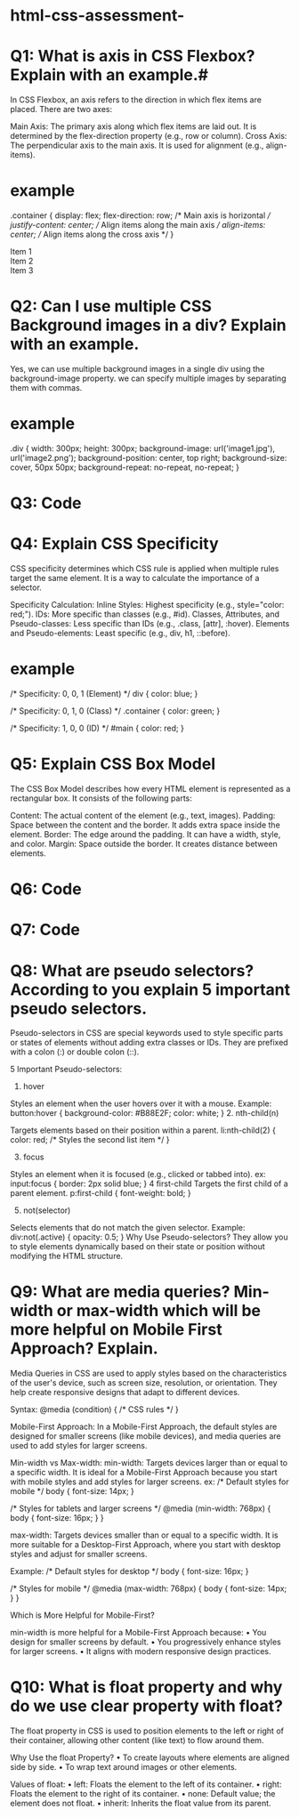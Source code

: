 # html-css-assessment-

# Q1: What is axis in CSS Flexbox? Explain with an example.#

In CSS Flexbox, an axis refers to the direction in which flex items are placed. There are two axes:

Main Axis: 
The primary axis along which flex items are laid out. It is determined by the flex-direction property (e.g., row or column).
Cross Axis: 
The perpendicular axis to the main axis. It is used for alignment (e.g., align-items).
# example
.container {
    display: flex;
    flex-direction: row; /* Main axis is horizontal */
    justify-content: center; /* Align items along the main axis */
    align-items: center; /* Align items along the cross axis */
}

<div class="container">
    <div>Item 1</div>
    <div>Item 2</div>
    <div>Item 3</div>
</div>

# Q2: Can I use multiple CSS Background images in a div? Explain with an example.

Yes, we can use multiple background images in a single div using the background-image property. we can specify multiple images by separating them with commas.
# example
.div {
    width: 300px;
    height: 300px;
    background-image: url('image1.jpg'), url('image2.png');
    background-position: center, top right;
    background-size: cover, 50px 50px;
    background-repeat: no-repeat, no-repeat;
}

# Q3: Code

# Q4: Explain CSS Specificity
CSS specificity determines which CSS rule is applied when multiple rules target the same element. It is a way to calculate the importance of a selector.

Specificity Calculation:
Inline Styles: Highest specificity (e.g., style="color: red;").
IDs: More specific than classes (e.g., #id).
Classes, Attributes, and Pseudo-classes: Less specific than IDs (e.g., .class, [attr], :hover).
Elements and Pseudo-elements: Least specific (e.g., div, h1, ::before).
# example
/* Specificity: 0, 0, 1 (Element) */
div {
    color: blue;
}

/* Specificity: 0, 1, 0 (Class) */
.container {
    color: green;
}

/* Specificity: 1, 0, 0 (ID) */
#main {
    color: red;
}

# Q5: Explain CSS Box Model

The CSS Box Model describes how every HTML element is represented as a rectangular box. It consists of the following parts:

Content: The actual content of the element (e.g., text, images).
Padding: Space between the content and the border. It adds extra space inside the element.
Border: The edge around the padding. It can have a width, style, and color.
Margin: Space outside the border. It creates distance between elements.

# Q6: Code

# Q7: Code

# Q8: What are pseudo selectors? According to you explain 5 important pseudo selectors.

Pseudo-selectors in CSS are special keywords used to style specific parts or states of elements without adding extra classes or IDs. They are prefixed with a colon (:) or double colon (::).

5 Important Pseudo-selectors:
1. hover

Styles an element when the user hovers over it with a mouse.
Example:
button:hover {
    background-color: #B88E2F;
    color: white;
}
2. nth-child(n)

Targets elements based on their position within a parent.
li:nth-child(2) {
    color: red; /* Styles the second list item */
}

3. focus

Styles an element when it is focused (e.g., clicked or tabbed into).
ex:
input:focus {
    border: 2px solid blue;
}
4 first-child
Targets the first child of a parent element.
p:first-child {
    font-weight: bold;
}

5. not(selector)

Selects elements that do not match the given selector.
Example:
div:not(.active) {
    opacity: 0.5;
}
Why Use Pseudo-selectors?
They allow you to style elements dynamically based on their state or position without modifying the HTML structure.

# Q9: What are media queries? Min-width or max-width which will be more helpful on Mobile First Approach? Explain.
Media Queries in CSS are used to apply styles based on the characteristics of the user's device, such as screen size, resolution, or orientation. They help create responsive designs that adapt to different devices.

Syntax:
@media (condition) {
    /* CSS rules */
}

Mobile-First Approach:
In a Mobile-First Approach, the default styles are designed for smaller screens (like mobile devices), and media queries are used to add styles for larger screens.

Min-width vs Max-width:
min-width: Targets devices larger than or equal to a specific width. It is ideal for a Mobile-First Approach because you start with mobile styles and add styles for larger screens.
ex:
/* Default styles for mobile */
body {
    font-size: 14px;
}

/* Styles for tablets and larger screens */
@media (min-width: 768px) {
    body {
        font-size: 16px;
    }
}

max-width: Targets devices smaller than or equal to a specific width. It is more suitable for a Desktop-First Approach, where you start with desktop styles and adjust for smaller screens.

Example:
/* Default styles for desktop */
body {
    font-size: 16px;
}

/* Styles for mobile */
@media (max-width: 768px) {
    body {
        font-size: 14px;
    }
}

Which is More Helpful for Mobile-First?

min-width is more helpful for a Mobile-First Approach because:
•	You design for smaller screens by default.
•	You progressively enhance styles for larger screens.
•	It aligns with modern responsive design practices.


# Q10: What is float property and why do we use clear property with float?

The float property in CSS is used to position elements to the left or right of their container, allowing other content (like text) to flow around them.

Why Use the float Property?
•	To create layouts where elements are aligned side by side.
•	To wrap text around images or other elements.

Values of float:
•	left: Floats the element to the left of its container.
•	right: Floats the element to the right of its container.
•	none: Default value; the element does not float.
•	inherit: Inherits the float value from its parent.

